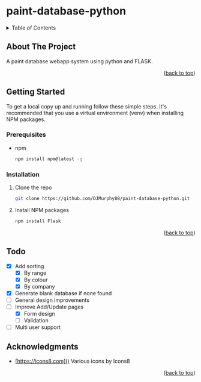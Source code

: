 # paint-database-python

<!-- TABLE OF CONTENTS -->
<details>
  <summary>Table of Contents</summary>
  <ol>
    <li>
      <a href="#about-the-project">About The Project</a>
    </li>
    <li>
      <a href="#getting-started">Getting Started</a>
      <ul>
        <li><a href="#prerequisites">Prerequisites</a></li>
        <li><a href="#installation">Installation</a></li>
      </ul>
    </li>
    <li><a href="#todo">Todo</a></li>
    <li><a href="#acknowledgments">Acknowledgments</a></li>
  </ol>
</details>


<!-- ABOUT THE PROJECT -->
## About The Project

A paint database webapp system using python and FLASK.

<p align="right">(<a href="#top">back to top</a>)</p>


<!-- GETTING STARTED -->
## Getting Started

To get a local copy up and running follow these simple steps. 
It's recommended that you use a virtual environment (venv) when installing NPM packages.

### Prerequisites

* npm
  ```sh
  npm install npm@latest -g
  ```

### Installation

1. Clone the repo
   ```sh
   git clone https://github.com/DJMurphy88/paint-database-python.git
   ```

2. Install NPM packages
   ```sh
   npm install Flask
   ```

<p align="right">(<a href="#top">back to top</a>)</p>


<!-- TODO -->
## Todo

- [x] Add sorting
  - [x] By range
  - [x] By colour
  - [x] By company
- [x] Generate blank database if none found
- [ ] General design improvements
- [ ] Improve Add/Update pages
    - [x] Form design
    - [ ] Validation
- [ ] Multi user support

<!-- ACKNOWLEDGMENTS -->
## Acknowledgments

* [https://icons8.com]() Various icons by Icons8


<p align="right">(<a href="#top">back to top</a>)</p>
